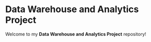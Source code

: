 # Data Warehouse and Analytics Project

Welcome to my **Data Warehouse and Analytics Project** repository! 
